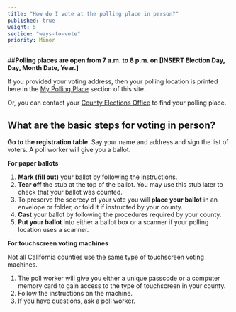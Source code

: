 ```yaml
---
title: "How do I vote at the polling place in person?"
published: true
weight: 5
section: "ways-to-vote"
priority: Minor
---
```


##**Polling places are open from 7 a.m. to 8 p.m. on [INSERT Election Day, Day, Month Date, Year.]** 

If you provided your voting address, then your polling location is printed here in the [My Polling Place](#item-my-polling-place) section of this site. 

Or, you can contact your [County Elections Office](http://www.sos.ca.gov/elections/voting-resources/new-voters/county-elections-offices/) to find your polling place.  

## What are the basic steps for voting in person?  

**Go to the registration table**. Say your name and address and sign the list of voters. A poll worker will give you a ballot.

**For paper ballots**
1. **Mark (fill out)** your ballot by following the instructions.
2. **Tear off** the stub at the top of the ballot. You may use this stub later to check that your ballot was counted.
3. To preserve the secrecy of your vote you will **place your ballot** in an envelope or folder, or fold it if instructed by your county.
4. **Cast** your ballot by following the procedures required by your county. 
5. **Put your ballot** into either a ballot box or a scanner if your polling location uses a scanner.  

**For touchscreen voting machines**

Not all California counties use the same type of touchscreen voting machines.  
1. The poll worker will give you either a unique passcode or a computer memory card to gain access to the type of touchscreen in your county.
2. Follow the instructions on the machine. 
3. If you have questions, ask a poll worker.
